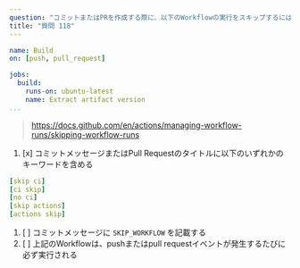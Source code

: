 ```yaml
---
question: "コミットまたはPRを作成する際に、以下のWorkflowの実行をスキップするにはどうすればよいですか？"
title: "質問 118"
---
```


```yaml
name: Build
on: [push, pull_request]

jobs:
  build:
    runs-on: ubuntu-latest
    name: Extract artifact version
...
```

>https://docs.github.com/en/actions/managing-workflow-runs/skipping-workflow-runs

1. [x] コミットメッセージまたはPull Requestのタイトルに以下のいずれかのキーワードを含める
```yaml
[skip ci]
[ci skip]
[no ci]
[skip actions]
[actions skip]
```

1. [ ] コミットメッセージに `SKIP_WORKFLOW` を記載する
1. [ ] 上記のWorkflowは、pushまたはpull requestイベントが発生するたびに必ず実行される